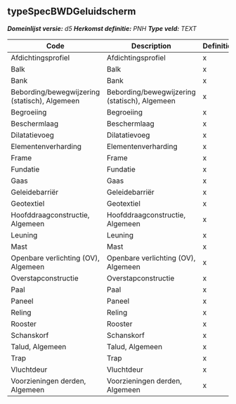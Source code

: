 ﻿## typeSpecBWDGeluidscherm

*__Domeinlijst versie:__ d5*
*__Herkomst definitie:__ PNH*
*__Type veld:__ TEXT*

|__Code__ |__Description__ |__Definitie__	|
|	---	|	---	|   ---	| 
| Afdichtingsprofiel | Afdichtingsprofiel | x |
| Balk | Balk | x |
| Bank | Bank | x |
| Bebording/bewegwijzering (statisch), Algemeen | Bebording/bewegwijzering (statisch), Algemeen | x |
| Begroeiing | Begroeiing | x |
| Beschermlaag | Beschermlaag | x |
| Dilatatievoeg | Dilatatievoeg | x |
| Elementenverharding | Elementenverharding | x |
| Frame | Frame | x |
| Fundatie | Fundatie | x |
| Gaas | Gaas | x |
| Geleidebarriër | Geleidebarriër | x |
| Geotextiel | Geotextiel | x |
| Hoofddraagconstructie, Algemeen | Hoofddraagconstructie, Algemeen | x |
| Leuning | Leuning | x |
| Mast | Mast | x |
| Openbare verlichting (OV), Algemeen | Openbare verlichting (OV), Algemeen | x |
| Overstapconstructie | Overstapconstructie | x |
| Paal | Paal | x |
| Paneel | Paneel | x |
| Reling | Reling | x |
| Rooster | Rooster | x |
| Schanskorf | Schanskorf | x |
| Talud, Algemeen | Talud, Algemeen | x |
| Trap | Trap | x |
| Vluchtdeur | Vluchtdeur | x |
| Voorzieningen derden, Algemeen | Voorzieningen derden, Algemeen | x |
